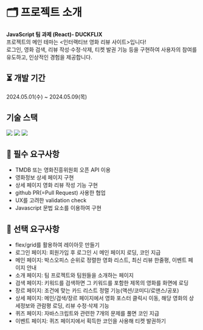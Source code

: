 # 🗂️ 프로젝트 소개

**JavaScript 팀 과제 (React)- DUCKFLIX** <br>
프로젝트의 메인 테마는 <인터랙티브 영화 리뷰 사이트>입니다!<br>
로그인, 영화 검색, 리뷰 작성·수정·삭제, 티켓 발권 기능 등을 구현하여 사용자의 참여를 유도하고, 인상적인 경험을 제공합니다.

## ⏳ 개발 기간

2024.05.01(수) ~ 2024.05.09(목)

## 기술 스택

<img src="https://img.shields.io/badge/html5-E34F26?style=for-the-badge&logo=html5&logoColor=white"> <img src="https://img.shields.io/badge/css-1572B6?style=for-the-badge&logo=css3&logoColor=white"> <img src="https://img.shields.io/badge/javascript-F7DF1E?style=for-the-badge&logo=javascript&logoColor=black">

## 📌 필수 요구사항

- TMDB 또는 영화진흥위원회 오픈 API 이용
- 영화정보 상세 페이지 구현
- 상세 페이지 영화 리뷰 작성 기능 구현
- github PR(=Pull Request) 사용한 협업
- UX를 고려한 validation check
- Javascript 문법 요소를 이용하여 구현

## 📌 선택 요구사항

- flex/grid를 활용하여 레이아웃 만들기
- 로그인 페이지: 회원가입 후 로그인 시 메인 페이지 로딩, 코인 지급
- 메인 페이지: 박스오피스 순위로 정렬한 영화 리스트, 최신 리뷰 한줄평, 이벤트 페이지 안내
- 소개 페이지: 팀 프로젝트와 팀원들을 소개하는 페이지
- 검색 페이지: 키워드를 검색하면 그 키워드를 포함한 제목의 영화를 화면에 로딩
- 장르 페이지: 조건에 맞는 카드 리스트 정렬 기능(액션/코미디/로맨스/공포)
- 상세 페이지: 메인/검색/장르 페이지에서 영화 포스터 클릭시 이동, 해당 영화의 상세정보와 관람평 로딩, 리뷰 수정·삭제 기능
- 퀴즈 페이지: 자바스크립트와 관련한 7개의 문제를 풀면 코인 지급
- 이벤트 페이지: 퀴즈 페이지에서 획득한 코인을 사용해 티켓 발권하기